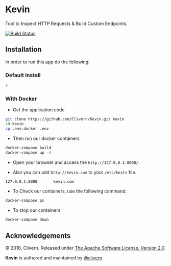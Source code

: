 # Kevin
Tool to Inspect HTTP Requests & Build Custom Endpoints.

[![Build Status](https://travis-ci.org/Clivern/Kevin.svg?branch=master)](https://travis-ci.org/Clivern/Kevin)

Installation
------------

In order to run this app do the following:

### Default Install

```bash
#
```

### With Docker

- Get the application code
```bash
git clone https://github.com/Clivern/Kevin.git kevin
cd kevin
cp .env.docker .env
```

- Then run our docker containers
```bash
docker-compose build
docker-compose up -d
```

- Open your browser and access the `http://127.0.0.1:8000/`.

- Also you can add `http://kevin.com` to your `/etc/hosts` file.
```bash
127.0.0.1:8000       kevin.com
```

- To Check our containers, use the following command:
```bash
docker-compose ps
```

- To stop our containers
```bash
docker-compose down
```


Acknowledgements
----------------

© 2018, Clivern. Released under [The Apache Software License, Version 2.0](http://www.apache.org/licenses/LICENSE-2.0.txt).

**Kevin** is authored and maintained by [@clivern](http://github.com/clivern).